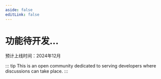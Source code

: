 ```yaml
---
aside: false
editLink: false
---
```


# 功能待开发...

预计上线时间：2024年12月

::: tip
This is an open community dedicated to serving developers where discussions can take place.
:::
